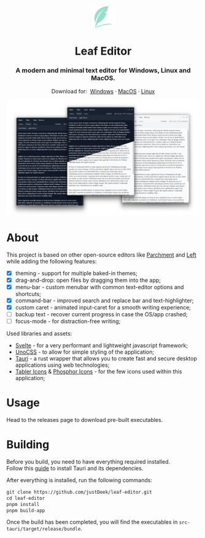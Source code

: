 <div id="top"></div>

<!-- PROJECT LOGO -->
<br />
<div align="center">
  <a href="https://github.com/justDeek/leaf-editor">
    <img src="/app-icon.png" alt="Logo" width="60" height="60">
  </a>

  <h1 align="center">Leaf Editor</h1>

<h3 align="center">A modern and minimal text editor for Windows, Linux and MacOS.</h2>

  <p align="center">
    Download for:&nbsp;
    <a href="https://denote-csttwfha1-denote.vercel.app/">Windows</a>
    ·
    <a href="https://github.com/justDeek/DeNote/issues">MacOS</a>
    ·
    <a href="https://github.com/justDeek/DeNote/issues">Linux</a>
  </p>
</div>

![Leaf Text Editor](/app-preview.webp)

# About

This project is based on other open-source editors like [Parchment](https://github.com/tywil04/parchment) and [Left](https://github.com/hundredrabbits/Left) while adding the following features:
- [x] theming - support for multiple baked-in themes;
- [x] drag-and-drop: open files by dragging them into the app;
- [x] menu-bar - custom menubar with common text-editor options and shortcuts;
- [x] command-bar - improved search and replace bar and text-highlighter;
- [x] custom caret - animated input-caret for a smooth writing experience;
- [ ] backup text - recover current progress in case the OS/app crashed;
- [ ] focus-mode - for distraction-free writing;

Used libraries and assets:
- [Svelte](https://svelte.dev/) - for a very performant and lightweight javascript framework;
- [UnoCSS](https://unocss.dev/) - to allow for simple styling of the application;
- [Tauri](https://tauri.app/) - a rust wrapper that allows you to create fast and secure desktop applications using web technologies;
- [Tabler Icons](https://tablericons.com/) & [Phosphor Icons](https://phosphoricons.com/) - for the few icons used within this application;

# Usage
Head to the releases page to download pre-built executables.

# Building
Before you build, you need to have everything required installed.\
Follow this [guide](https://tauri.app/v1/guides/getting-started/prerequisites#installing) to install Tauri and its dependencies. 

After everything is installed, run the following commands:
```
git clone https://github.com/justDeek/leaf-editor.git
cd leaf-editor
pnpm install
pnpm build-app
```

Once the build has been completed, you will find the executables in ```src-tauri/target/release/bundle```.